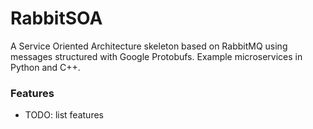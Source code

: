 # RabbitSOA
A Service Oriented Architecture skeleton based on RabbitMQ using messages structured with Google Protobufs.
Example microservices in Python and C++.

### Features
- TODO: list features
